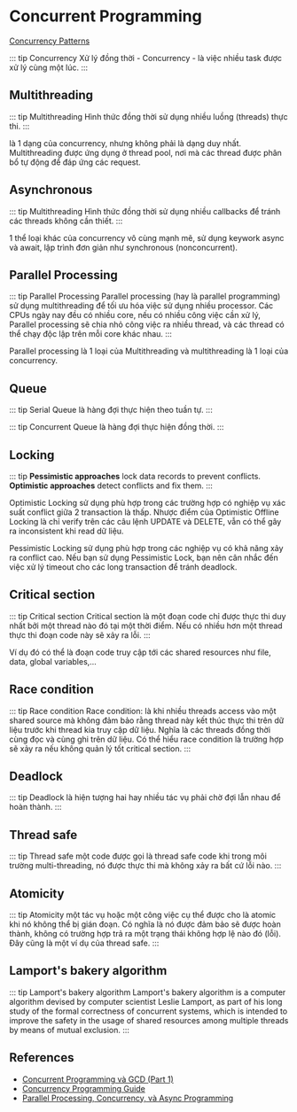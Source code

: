 # Concurrent Programming

[Concurrency Patterns](https://en.wikipedia.org/wiki/Concurrency_pattern)

::: tip Concurrency
Xử lý đồng thời - Concurrency - là việc nhiều task được xử lý cùng một lúc.
:::

## Multithreading

::: tip Multithreading
Hình thức đồng thời sử dụng nhiều luồng (threads) thực thi.
:::

là 1 dạng của concurrency, nhưng không phải là dạng duy nhất. Multithreading được ứng dụng ở thread pool, nơi mà các thread được phân bổ tự động để đáp ứng các request.

## Asynchronous

::: tip Multithreading
Hình thức đồng thời sử dụng nhiều callbacks để tránh các threads không cần thiết.
:::

1 thể loại khác của concurrency vô cùng mạnh mẽ, sử dụng keywork async và await, lập trình đơn giản như synchronous (nonconcurrent).

## Parallel Processing

::: tip Parallel Processing
Parallel processing (hay là parallel programming) sử dụng multithreading để tối ưu hóa việc sử dụng nhiều processor. Các CPUs ngày nay đều có nhiều core, nếu có nhiều công việc cần xử lý, Parallel processing sẽ chia nhỏ công việc ra nhiều thread, và các thread có thể chạy độc lập trên mỗi core khác nhau. 
:::

Parallel processing là 1 loại của Multithreading và multithreading là 1 loại của concurrency.

## Queue

::: tip Serial Queue
là hàng đợi thực hiện theo tuần tự.
:::

::: tip Concurrent Queue
 là hàng đợi thực hiện đồng thời.
:::


## Locking

::: tip
**Pessimistic approaches** lock data records to prevent conflicts. 
**Optimistic approaches** detect conflicts and fix them.
:::

Optimistic Locking sử dụng phù hợp trong các trường hợp có nghiệp vụ xác suất conflict giữa 2 transaction là thấp. Nhược điểm của Optimistic Offline Locking là chỉ verify trên các câu lệnh UPDATE và DELETE, vẫn có thể gây ra inconsistent khi read dữ liệu.


Pessimistic Locking sử dụng phù hợp trong các nghiệp vụ có khả năng xảy ra conflict cao. Nếu bạn sử dụng Pessimistic Lock, bạn nên cân nhắc đến việc xử lý timeout cho các long transaction để tránh deadlock.


## Critical section

::: tip Critical section
Critical section là một đoạn code chỉ được thực thi duy nhất bởi một thread nào đó tại một thời điểm. Nếu có nhiều hơn một thread thực thi đoạn code này sẽ xảy ra lỗi. 
:::

Ví dụ đó có thể là đoạn code truy cập tới các shared resources như file, data, global variables,…

## Race condition

::: tip Race condition
Race condition: là khi nhiều threads access vào một shared source mà không đảm bảo rằng thread này kết thúc thực thi trên dữ liệu trước khi thread kia truy cập dữ liệu. Nghĩa là các threads đồng thời cùng đọc và cùng ghi trên dữ liệu. Có thể hiểu race condition là trường hợp sẽ xảy ra nếu không quản lý tốt critical section. 
:::

## Deadlock

::: tip Deadlock
là hiện tượng hai hay nhiều tác vụ phải chờ đợi lẫn nhau để hoàn thành.
:::

## Thread safe
::: tip Thread safe
một code được gọi là thread safe code khi trong môi trường multi-threading, nó được thực thi mà không xảy ra bất cứ lỗi nào.
:::

## Atomicity

::: tip Atomicity
một tác vụ hoặc một công việc cụ thể được cho là atomic khi nó không thể bị gián đoạn. Có nghĩa là nó được đảm bảo sẽ được hoàn thành, không có trường hợp trả ra một trạng thái không hợp lệ nào đó (lỗi). Đây cũng là một ví dụ của thread safe.
:::

## Lamport's bakery algorithm

::: tip Lamport's bakery algorithm 
Lamport's bakery algorithm is a computer algorithm devised by computer scientist Leslie Lamport, as part of his long study of the formal correctness of concurrent systems, which is intended to improve the safety in the usage of shared resources among multiple threads by means of mutual exclusion.
:::

## References

- [Concurrent Programming và GCD (Part 1)](https://medium.com/@lvhan/concurrent-programming-v%C3%A0-gcd-part-1-c701cf180de6)
- [Concurrency Programming Guide](https://viblo.asia/p/concurrency-programming-guide-63vKjpYdl2R)
- [Parallel Processing, Concurrency, và Async Programming](https://viblo.asia/p/parallel-processing-concurrency-va-async-programming-OeVKBdj0lkW)